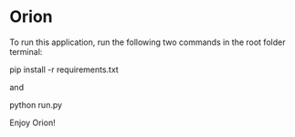# Orion
To run this application, run the following two commands in the root folder terminal:

pip install -r requirements.txt

and

python run.py

Enjoy Orion!